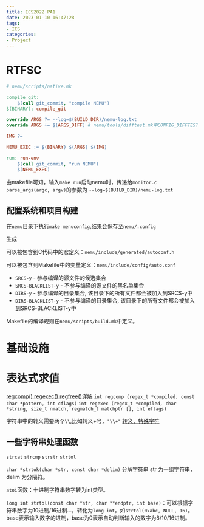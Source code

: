 ```yaml
---
title: ICS2022 PA1
date: 2023-01-10 16:47:28
tags:
- ICS
categories:
- Project
---
```


# RTFSC

```makefile
# nemu/scripts/native.mk

compile_git:
	$(call git_commit, "compile NEMU")
$(BINARY): compile_git

override ARGS ?= --log=$(BUILD_DIR)/nemu-log.txt
override ARGS += $(ARGS_DIFF) # nemu/tools/difftest.mk中CONFIG_DIFFTEST未定义，所以ARGS_DIFF不存在

IMG ?=

NEMU_EXEC := $(BINARY) $(ARGS) $(IMG)

run: run-env
	$(call git_commit, "run NEMU")
	$(NEMU_EXEC)

```

由makefile可知，输入`make run`启动nemu时，传递给`monitor.c parse_args(argc, argv)`的参数为
`--log=$(BUILD_DIR)/nemu-log.txt`

## 配置系统和项目构建

在`nemu`目录下执行`make menuconfig`,结果会保存至`nemu/.config`

生成

可以被包含到C代码中的宏定义：`nemu/include/generated/autoconf.h`

可以被包含到Makefile中的变量定义：`nemu/include/config/auto.conf`

- `SRCS-y` - 参与编译的源文件的候选集合
- `SRCS-BLACKLIST-y` - 不参与编译的源文件的黑名单集合
- `DIRS-y` - 参与编译的目录集合, 该目录下的所有文件都会被加入到SRCS-y中
- `DIRS-BLACKLIST-y` - 不参与编译的目录集合, 该目录下的所有文件都会被加入到SRCS-BLACKLIST-y中

Makefile的编译规则在`nemu/scripts/build.mk`中定义。

# 基础设施


# 表达式求值

[regcomp() regexec() regfree()详解](https://blog.csdn.net/derkampf/article/details/70661551)
`int regcomp (regex_t *compiled, const char *pattern, int cflags)`
`int regexec (regex_t *compiled, char *string, size_t nmatch, regmatch_t matchptr [], int eflags)`

字符串中的转义需要两个`\\`,比如转义+号，`"\\+"`
[转义，特殊字符](https://zh.javascript.info/regexp-escaping#newregexp)

## 一些字符串处理函数

`strcat`
`strcmp`
`strstr`
`strtol`

`char *strtok(char *str, const char *delim)` 分解字符串 str 为一组字符串，delim 为分隔符。

`atoi`函数：十进制字符串数字转为int类型。

`long int strtol(const char *str, char **endptr, int base)`：可以根据字符串数字为10进制/16进制...，转化为`long int`。如`strtol(0xabc, NULL, 16)`。
base表示输入数字的进制，base为0表示自动判断输入的数字为8/10/16进制。
